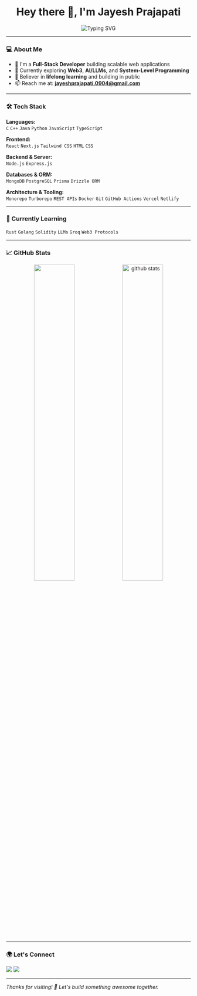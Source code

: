  <h1 align="center">Hey there 👋, I'm Jayesh Prajapati</h1>

<p align="center">
  <img src="https://readme-typing-svg.demolab.com?font=Fira+Code&size=22&duration=2000&pause=1000&center=true&vCenter=true&width=435&lines=Full-Stack+Developer;Web3+%7C+AI+Enthusiast;Always+Learning+%F0%9F%93%9A" alt="Typing SVG" />
</p>

---

### 💻 About Me

- 🔭 I'm a **Full-Stack Developer** building scalable web applications  
- 🌱 Currently exploring **Web3**, **AI/LLMs**, and **System-Level Programming**  
- 🧠 Believer in **lifelong learning** and building in public
- 📫 Reach me at: **jayeshprajapati.0904@gmail.com**  
<!-- - 🌐 Portfolio & Projects: [jayesh-prajapati9.github.io](https://jayesh-prajapati9.github.io)  -->

--- 

### 🛠️ Tech Stack

**Languages:**  
`C` `C++` `Java` `Python` `JavaScript` `TypeScript`

**Frontend:**  
`React` `Next.js` `Tailwind CSS` `HTML` `CSS`

**Backend & Server:**  
`Node.js` `Express.js`

**Databases & ORM:**  
`MongoDB` `PostgreSQL` `Prisma` `Drizzle ORM`

**Architecture & Tooling:**  
`Monorepo` `Turborepo` `REST APIs` `Docker` `Git` `GitHub Actions` `Vercel` `Netlify`

---

### 🚀 Currently Learning

`Rust` `Golang` `Solidity` `LLMs` `Groq` `Web3 Protocols`

---

### 📈 GitHub Stats

<p align="center">
  <img src="https://github-readme-stats.vercel.app/api?username=Jayesh-Prajapati9&show_icons=true&theme=github_dark&hide_border=true" width="47%" />
  <img src="https://github-readme-streak-stats.herokuapp.com/?user=Jayesh-Prajapati9&theme=github-dark-blue&hide_border=true" width="47%" alt='github stats' />
</p>

---

### 🌍 Let's Connect

<p>
  <a href="https://linkedin.com/in/jayesh-prajapati9" target="_blank"><img src="https://img.shields.io/badge/-Jayesh%20Prajapati-blue?style=for-the-badge&logo=Linkedin&logoColor=white"/></a>
  <a href="mailto:jayeshprajapati.0904@gmail.com"><img src="https://img.shields.io/badge/-Email-red?style=for-the-badge&logo=gmail&logoColor=white"/></a>
</p>

---

*Thanks for visiting! 🚀 Let's build something awesome together.* 

<!-- ### 📌 Featured Projects

> A few cool things I've worked on or building currently (more on my [profile](https://github.com/Jayesh-Prajapati9)):

- 🚜 **Smart Farming App** — Soil analysis + crop health using sensor data  
- 🧠 **AI Document Scanner** — OCR + LLM summary using Google Vision API  
- 🌐 **Web3 Wallet Dashboard** — Ethereum + Solidity + React + Vite  
- 📚 **Code Snippet Vault** — My personal knowledge base (soon public) -->
